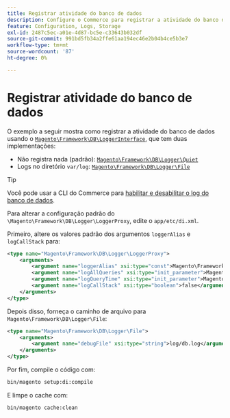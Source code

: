 ```yaml
---
title: Registrar atividade do banco de dados
description: Configure o Commerce para registrar a atividade do banco de dados usando a interface do Logger.
feature: Configuration, Logs, Storage
exl-id: 2487c5ec-a01e-4d87-bc5e-c33643b032df
source-git-commit: 991bd5fb34a2ffe61aa194ec46e2b04b4ce5b3e7
workflow-type: tm+mt
source-wordcount: '87'
ht-degree: 0%

---
```


# Registrar atividade do banco de dados

O exemplo a seguir mostra como registrar a atividade do banco de dados usando o [`Magento\Framework\DB\LoggerInterface`][interface], que tem duas implementações:

- Não registra nada (padrão): [`Magento\Framework\DB\Logger\Quiet`][quiet]
- Logs no diretório `var/log`: [`Magento\Framework\DB\Logger\File`][file]

>[!TIP]
>
>Você pode usar a CLI do Commerce para [habilitar e desabilitar o log do banco de dados](../cli/enable-logging.md#database-logging).

Para alterar a configuração padrão do `\Magento\Framework\DB\Logger\LoggerProxy`, edite o `app/etc/di.xml`.

Primeiro, altere os valores padrão dos argumentos `loggerAlias` e `logCallStack` para:

```xml
<type name="Magento\Framework\DB\Logger\LoggerProxy">
    <arguments>
        <argument name="loggerAlias" xsi:type="const">Magento\Framework\DB\Logger\LoggerProxy::LOGGER_ALIAS_FILE</argument>
        <argument name="logAllQueries" xsi:type="init_parameter">Magento\Framework\Config\ConfigOptionsListConstants::CONFIG_PATH_DB_LOGGER_LOG_EVERYTHING</argument>
        <argument name="logQueryTime" xsi:type="init_parameter">Magento\Framework\Config\ConfigOptionsListConstants::CONFIG_PATH_DB_LOGGER_QUERY_TIME_THRESHOLD</argument>
        <argument name="logCallStack" xsi:type="boolean">false</argument>
    </arguments>
</type>
```

Depois disso, forneça o caminho de arquivo para `Magento\Framework\DB\Logger\File`:

```xml
<type name="Magento\Framework\DB\Logger\File">
    <arguments>
        <argument name="debugFile" xsi:type="string">log/db.log</argument>
    </arguments>
</type>
```

Por fim, compile o código com:

```bash
bin/magento setup:di:compile
```

E limpe o cache com:

```bash
bin/magento cache:clean
```

<!-- link definitions -->

[file]: https://github.com/magento/magento2/blob/2.4/lib/internal/Magento/Framework/DB/Logger/File.php
[interface]: https://github.com/magento/magento2/blob/2.4/lib/internal/Magento/Framework/DB/LoggerInterface.php
[quiet]: https://github.com/magento/magento2/blob/2.4/lib/internal/Magento/Framework/DB/Logger/Quiet.php
